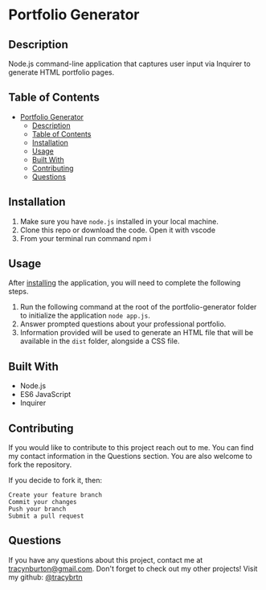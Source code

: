 # Portfolio Generator

## Description

Node.js command-line application that captures user input via Inquirer to generate HTML portfolio pages.

## Table of Contents

- [Portfolio Generator](#portfolio-generator)
  - [Description](#description)
  - [Table of Contents](#table-of-contents)
  - [Installation](#installation)
  - [Usage](#usage)
  - [Built With](#built-with)
  - [Contributing](#contributing)
  - [Questions](#questions)

## Installation

1. Make sure you have `node.js` installed in your local machine.
2. Clone this repo or download the code. Open it with vscode
3. From your terminal run command npm i

## Usage

After [installing](#installation) the application, you will need to complete the following steps.

1. Run the following command at the root of the portfolio-generator folder to initialize the application `node app.js`.
2. Answer prompted questions about your professional portfolio.
3. Information provided will be used to generate an HTML file that will be available in the  `dist` folder, alongside a CSS file.

## Built With

- Node.js
- ES6 JavaScript
- Inquirer

## Contributing

If you would like to contribute to this project reach out to me. You can find my contact information in the Questions section. You are also welcome to fork the repository.

If you decide to fork it, then:

    Create your feature branch
    Commit your changes
    Push your branch
    Submit a pull request

## Questions

If you have any questions about this project, contact me at tracynburton@gmail.com. Don't forget to check out my other projects! Visit my github: [@tracybrtn](https://github.com/tracybrtn)
